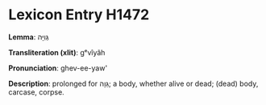 # Lexicon Entry H1472

**Lemma**: גְּוִיָּה

**Transliteration (xlit)**: gᵉvîyâh

**Pronunciation**: ghev-ee-yaw'

**Description**:
prolonged for גֵּוָה; a body, whether alive or dead; (dead) body, carcase, corpse.
